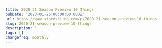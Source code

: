 ```yaml
---
title: 2020 21 Season Preview 10 Things
pubDate: '2023-01-25T00:00:00.000Z'
url: https://www.stormskiing.com/p/2020-21-season-preview-10-things
slug: 2020-21-season-preview-10-things
description: ''
tags: []
changefreq: monthly
---
```


<!-- Add post content below -->
